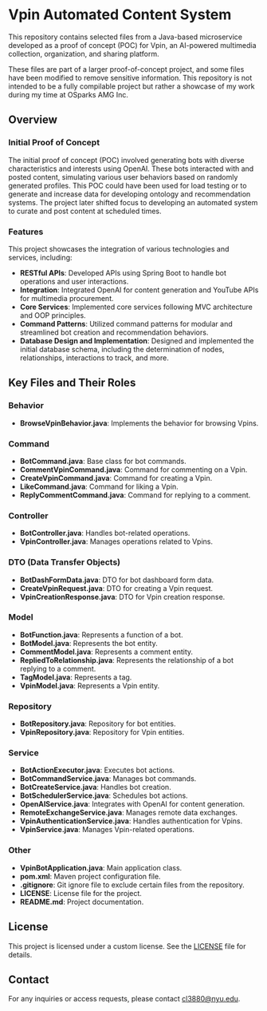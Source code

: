 # Vpin Automated Content System

This repository contains selected files from a Java-based microservice developed as a proof of concept (POC) for Vpin, an AI-powered multimedia collection, organization, and sharing platform.

These files are part of a larger proof-of-concept project, and some files have been modified to remove sensitive information. This repository is not intended to be a fully compilable project but rather a showcase of my work during my time at OSparks AMG Inc.

## Overview

### Initial Proof of Concept
The initial proof of concept (POC) involved generating bots with diverse characteristics and interests using OpenAI. These bots interacted with and posted content, simulating various user behaviors based on randomly generated profiles. This POC could have been used for load testing or to generate and increase data for developing ontology and recommendation systems. The project later shifted focus to developing an automated system to curate and post content at scheduled times.

### Features
This project showcases the integration of various technologies and services, including:
- **RESTful APIs**: Developed APIs using Spring Boot to handle bot operations and user interactions.
- **Integration**: Integrated OpenAI for content generation and YouTube APIs for multimedia procurement.
- **Core Services**: Implemented core services following MVC architecture and OOP principles.
- **Command Patterns**: Utilized command patterns for modular and streamlined bot creation and recommendation behaviors.
- **Database Design and Implementation**: Designed and implemented the initial database schema, including the determination of nodes, relationships, interactions to track, and more.

## Key Files and Their Roles

### Behavior
- **BrowseVpinBehavior.java**: Implements the behavior for browsing Vpins.

### Command
- **BotCommand.java**: Base class for bot commands.
- **CommentVpinCommand.java**: Command for commenting on a Vpin.
- **CreateVpinCommand.java**: Command for creating a Vpin.
- **LikeCommand.java**: Command for liking a Vpin.
- **ReplyCommentCommand.java**: Command for replying to a comment.

### Controller
- **BotController.java**: Handles bot-related operations.
- **VpinController.java**: Manages operations related to Vpins.

### DTO (Data Transfer Objects)
- **BotDashFormData.java**: DTO for bot dashboard form data.
- **CreateVpinRequest.java**: DTO for creating a Vpin request.
- **VpinCreationResponse.java**: DTO for Vpin creation response.

### Model
- **BotFunction.java**: Represents a function of a bot.
- **BotModel.java**: Represents the bot entity.
- **CommentModel.java**: Represents a comment entity.
- **RepliedToRelationship.java**: Represents the relationship of a bot replying to a comment.
- **TagModel.java**: Represents a tag.
- **VpinModel.java**: Represents a Vpin entity.

### Repository
- **BotRepository.java**: Repository for bot entities.
- **VpinRepository.java**: Repository for Vpin entities.

### Service
- **BotActionExecutor.java**: Executes bot actions.
- **BotCommandService.java**: Manages bot commands.
- **BotCreateService.java**: Handles bot creation.
- **BotSchedulerService.java**: Schedules bot actions.
- **OpenAIService.java**: Integrates with OpenAI for content generation.
- **RemoteExchangeService.java**: Manages remote data exchanges.
- **VpinAuthenticationService.java**: Handles authentication for Vpins.
- **VpinService.java**: Manages Vpin-related operations.

### Other
- **VpinBotApplication.java**: Main application class.
- **pom.xml**: Maven project configuration file.
- **.gitignore**: Git ignore file to exclude certain files from the repository.
- **LICENSE**: License file for the project.
- **README.md**: Project documentation.

## License

This project is licensed under a custom license. See the [LICENSE](LICENSE) file for details.

## Contact

For any inquiries or access requests, please contact cl3880@nyu.edu.

